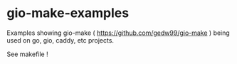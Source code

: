 # gio-make-examples

Examples showing gio-make ( https://github.com/gedw99/gio-make ) being used on go, gio, caddy, etc projects.

See makefile !

